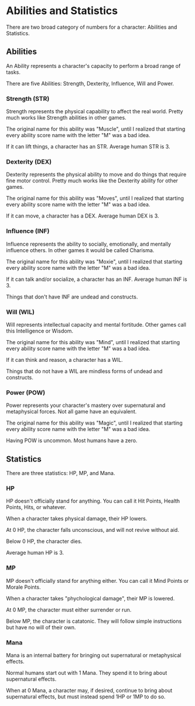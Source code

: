 # Abilities and Statistics

There are two broad category of numbers for a character: Abilities and Statistics.

## Abilities

An Ability represents a character's capacity to perform a broad range of tasks.

There are five Abilities: Strength, Dexterity, Influence, Will and Power.

### Strength (STR)

Strength represents the physical capability to affect the real world. Pretty much works like Strength abilities in other games.

The original name for this ability was "Muscle", until I realized that starting every ability score name with the letter "M" was a bad idea.

If it can lift things, a character has an STR. Average human STR is 3.

### Dexterity (DEX)

Dexterity represents the physical ability to move and do things that require fine motor control. Pretty much works like the Dexterity ability for other games.

The original name for this ability was "Moves", until I realized that starting every ability score name with the letter "M" was a bad idea.

If it can move, a character has a DEX. Average human DEX is 3.

### Influence (INF)

Influence represents the ability to socially, emotionally, and mentally influence others. In other games it would be called Charisma.

The original name for this ability was "Moxie", until I realized that starting every ability score name with the letter "M" was a bad idea.

If it can talk and/or socialize, a character has an INF. Average human INF is 3.

Things that don't have INF are undead and constructs.

### Will (WIL)

Will represents intellectual capacity and mental fortitude. Other games call this Intelligence or Wisdom.

The original name for this ability was "Mind", until I realized that starting every ability score name with the letter "M" was a bad idea.

If it can think and reason, a character has a WIL.

Things that do not have a WIL are mindless forms of undead and constructs.

### Power (POW)

Power represents your character's mastery over supernatural and metaphysical forces. Not all game have an equivalent.

The original name for this ability was "Magic", until I realized that starting every ability score name with the letter "M" was a bad idea. 

Having POW is uncommon. Most humans have a zero. 

## Statistics

There are three statistics: HP, MP, and Mana.

### HP

HP doesn't officially stand for anything. You can call it Hit Points, Health Points, Hits, or whatever.

When a character takes physical damage, their HP lowers.

At 0 HP, the character falls unconscious, and will not revive without aid.

Below 0 HP, the character dies.

Average human HP is 3.

### MP

MP doesn't officially stand for anything either. You can call it Mind Points or Morale Points.

When a character takes "phychological damage", their MP is lowered.

At 0 MP, the character must either surrender or run.

Below MP, the character is catatonic. They will follow simple instructions but have no will of their own.

### Mana

Mana is an internal battery for bringing out supernatural or metaphysical effects.

Normal humans start out with 1 Mana. They spend it to bring about supernatural effects.

When at 0 Mana, a character may, if desired, continue to bring about supernatural effects, but must instead spend 1HP or 1MP to do so.